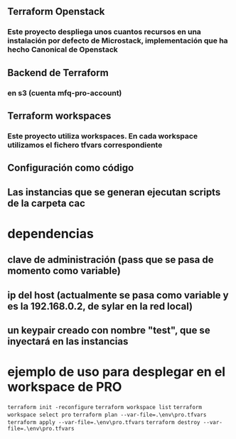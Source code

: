 ## Terraform Openstack

### Este proyecto despliega unos cuantos recursos en una instalación por defecto de Microstack, implementación que ha hecho Canonical de Openstack

## Backend de Terraform

### en s3 (cuenta mfq-pro-account)

## Terraform workspaces

### Este proyecto utiliza workspaces. En cada workspace utilizamos el fichero tfvars correspondiente

## Configuración como código

## Las instancias que se generan ejecutan scripts de la carpeta cac

# dependencias

## clave de administración (pass que se pasa de momento como variable)
## ip del host (actualmente se pasa como variable y es la 192.168.0.2, de sylar en la red local)
## un keypair creado con nombre "test", que se inyectará en las instancias

# ejemplo de uso para desplegar en el workspace de PRO

`terraform init -reconfigure`
`terraform workspace list`
`terraform workspace select pro`
`terraform plan --var-file=.\env\pro.tfvars`
`terraform apply --var-file=.\env\pro.tfvars`
`terraform destroy --var-file=.\env\pro.tfvars`